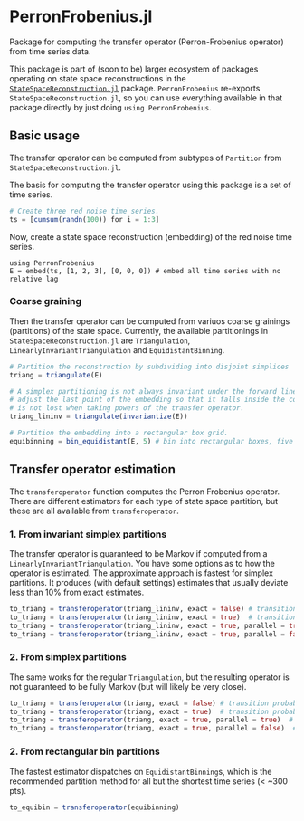 # PerronFrobenius.jl

Package for computing the transfer operator (Perron-Frobenius operator) from time series data. 

This package is part of (soon to be) larger ecosystem of packages operating on state space reconstructions in the [`StateSpaceReconstruction.jl`](https://github.com/kahaaga/StateSpaceReconstruction.jl) package. `PerronFrobenius` re-exports `StateSpaceReconstruction.jl`, so you can use everything available in that package directly by just doing `using PerronFrobenius`.

## Basic usage
The transfer operator can be computed from subtypes of `Partition` from `StateSpaceReconstruction.jl`. 

The basis for computing the transfer operator using this package is a set of time series.

```julia
# Create three red noise time series.
ts = [cumsum(randn(100)) for i = 1:3] 
```

Now, create a state space reconstruction (embedding) of the red noise time series. 

```
using PerronFrobenius 
E = embed(ts, [1, 2, 3], [0, 0, 0]) # embed all time series with no relative lag
```

### Coarse graining

Then the transfer operator can be computed from variuos coarse grainings (partitions) of the state space.  Currently, the available partitionings in `StateSpaceReconstruction.jl` are `Triangulation`, `LinearlyInvariantTriangulation` and `EquidistantBinning`. 

```julia 
# Partition the reconstruction by subdividing into disjoint simplices
triang = triangulate(E) 

# A simplex partitioning is not always invariant under the forward linear map, which may bias the estimate. In this case, we can 
# adjust the last point of the embedding so that it falls inside the convex hull of the preceding points. This way, information
# is not lost when taking powers of the transfer operator. 
triang_lininv = triangulate(invariantize(E)) 

# Partition the embedding into a rectangular box grid.
equibinning = bin_equidistant(E, 5) # bin into rectangular boxes, five boxes along each dimension
```


## Transfer operator estimation

The `transferoperator` function computes the Perron Frobenius operator. There are different estimators for each type of state space partition, but these are all available from `transferoperator`. 

### 1. From invariant simplex partitions 
The transfer operator is guaranteed to be Markov if computed from a `LinearlyInvariantTriangulation`. You have some options as to how 
the operator is estimated. The approximate approach is fastest for simplex partitions. It produces (with default settings) estimates that usually deviate less than 10% from exact estimates.

```julia
to_triang = transferoperator(triang_lininv, exact = false) # transition probabilities computed by approximate simplex intersection
to_triang = transferoperator(triang_lininv, exact = true)  # transition probabilities computed by exact simplex intersection
to_triang = transferoperator(triang_lininv, exact = true, parallel = true)  # exact intersection, run in parallel (this is the default).
to_triang = transferoperator(triang_lininv, exact = true, parallel = false)  # exact intersection, don't run in parallel.
```
### 2. From simplex partitions 
The same works for the regular `Triangulation`, but the resulting operator is not guaranteed to be fully Markov (but will likely be 
very close).

```julia
to_triang = transferoperator(triang, exact = false) # transition probabilities computed by approximate simplex intersection
to_triang = transferoperator(triang, exact = true)  # transition probabilities computed by exact simplex intersection
to_triang = transferoperator(triang, exact = true, parallel = true)  # exact intersection, run in parallel (this is the default).
to_triang = transferoperator(triang, exact = true, parallel = false)  # exact intersection, don't run in parallel.
```
### 2. From rectangular bin partitions
The fastest estimator dispatches on `EquidistantBinning`s, which is the recommended partition method for all but the shortest time series (< ~300 pts).

```julia
to_equibin = transferoperator(equibinning)
```

